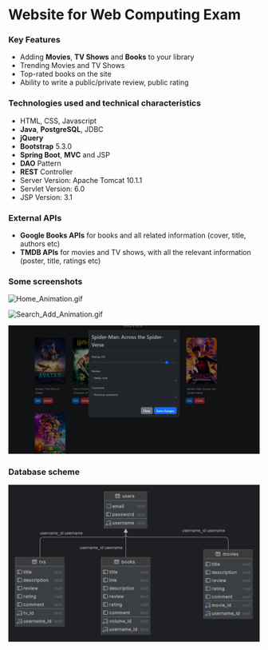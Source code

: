 # Website for Web Computing Exam

### Key Features
* Adding **Movies**, **TV Shows** and **Books** to your library
* Trending Movies and TV Shows
* Top-rated books on the site
* Ability to write a public/private review, public rating

### Technologies used and technical characteristics
* HTML, CSS, Javascript
* **Java**, **PostgreSQL**, JDBC
* **jQuery**
* **Bootstrap** 5.3.0
* **Spring Boot**, **MVC** and JSP
* **DAO** Pattern
* **REST** Controller
* Server Version: Apache Tomcat 10.1.1 
* Servlet Version: 6.0
* JSP Version: 3.1

### External APIs
* **Google Books APIs** for books and all related information (cover,
  title, authors etc)
* **TMDB APIs** for movies and TV shows, with all the relevant
  information (poster, title, ratings etc)


### Some screenshots
![Home_Animation.gif](images%2FHome_Animation.gif)

![Search_Add_Animation.gif](images%2FSearch_Add_Animation.gif)

![Edit.png](images%2FEdit.png)


### Database scheme
![Database Scheme.png](images%2FDatabase%20Scheme.png)